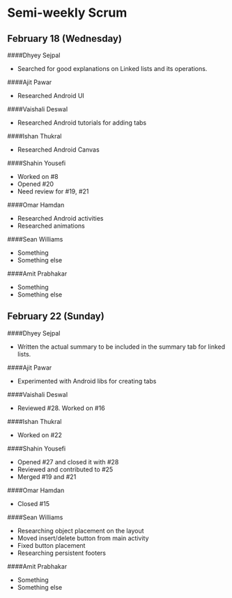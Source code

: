 # Semi-weekly Scrum

## February 18 (Wednesday)

####Dhyey Sejpal

* Searched for good explanations on Linked lists and its operations.

####Ajit Pawar

* Researched Android UI

####Vaishali Deswal

* Researched Android tutorials for adding tabs 

####Ishan Thukral

* Researched Android Canvas

####Shahin Yousefi

* Worked on #8
* Opened #20
* Need review for #19, #21

####Omar Hamdan

* Researched Android activities
* Researched animations

####Sean Williams

* Something
* Something else

####Amit Prabhakar

* Something
* Something else

## February 22 (Sunday)

####Dhyey Sejpal

* Written the actual summary to be included in the summary tab for linked lists. 

####Ajit Pawar

* Experimented with Android libs for creating tabs

####Vaishali Deswal

* Reviewed #28. Worked on #16

####Ishan Thukral

* Worked on #22

####Shahin Yousefi

* Opened #27 and closed it with #28
* Reviewed and contributed to #25
* Merged #19 and #21

####Omar Hamdan

* Closed #15

####Sean Williams

* Researching object placement on the layout
* Moved insert/delete button from main activity
* Fixed button placement
* Researching persistent footers

####Amit Prabhakar

* Something
* Something else
